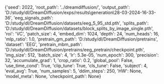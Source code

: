 {'seed': 2022, 'root_path': '../dreamdiffusion/', 'output_path': 'D:/study/dl/DreamDiffusion/exps/results\\generation\\28-03-2024-16-33-36', 'eeg_signals_path': 'D:/study/dl/DreamDiffusion/datasets/eeg_5_95_std.pth', 'splits_path': 'D:/study/dl/DreamDiffusion/datasets/block_splits_by_image_single.pth', 'roi': 'VC', 'patch_size': 4, 'embed_dim': 1024, 'depth': 24, 'num_heads': 16, 'mlp_ratio': 1.0, 'pretrain_gm_path': 'D:/study/dl/DreamDiffusion/pretrains', 'dataset': 'EEG', 'pretrain_mbm_path': 'D:/study/dl/DreamDiffusion/pretrains/eeg_pretrain/checkpoint.pth', 'img_size': 512, 'batch_size': 4, 'lr': 5.3e-05, 'num_epoch': 300, 'precision': 32, 'accumulate_grad': 1, 'crop_ratio': 0.2, 'global_pool': False, 'use_time_cond': True, 'clip_tune': True, 'cls_tune': False, 'subject': 4, 'eval_avg': True, 'num_samples': 5, 'ddim_steps': 250, 'HW': None, 'model_meta': None, 'checkpoint_path': None}
